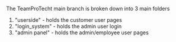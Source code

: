 The TeamProTecht main branch is broken down into 3 main folders
1. "userside" - holds the customer user pages
3. "login_system" - holds the admin user login
4. "admin panel" - holds the admin/employee user pages
